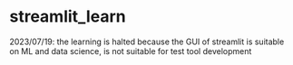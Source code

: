 # streamlit_learn
2023/07/19: the learning is halted because the GUI of streamlit is suitable on ML and data science, is not suitable for test tool development
